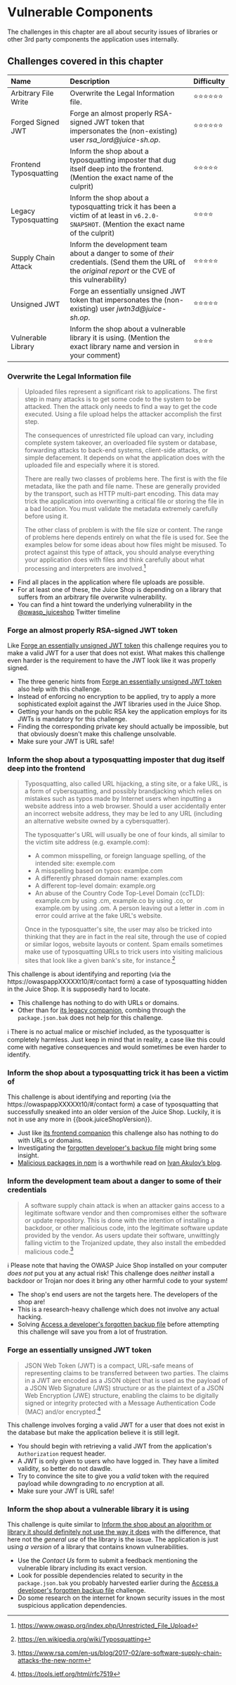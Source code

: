 # Vulnerable Components

The challenges in this chapter are all about security issues of
libraries or other 3rd party components the application uses internally.

## Challenges covered in this chapter

| Name                   | Description                                                                                                                                              | Difficulty |
|:-----------------------|:---------------------------------------------------------------------------------------------------------------------------------------------------------|:-----------|
| Arbitrary File Write   | Overwrite the Legal Information file.                                                                                                                    | ⭐⭐⭐⭐⭐⭐  |
| Forged Signed JWT      | Forge an almost properly RSA-signed JWT token that impersonates the (non-existing) user _rsa_lord@juice-sh.op_.                                          | ⭐⭐⭐⭐⭐⭐  |
| Frontend Typosquatting | Inform the shop about a typosquatting imposter that dug itself deep into the frontend. (Mention the exact name of the culprit)                           | ⭐⭐⭐⭐⭐    |
| Legacy Typosquatting   | Inform the shop about a typosquatting trick it has been a victim of at least in `v6.2.0-SNAPSHOT`. (Mention the exact name of the culprit)               | ⭐⭐⭐⭐     |
| Supply Chain Attack    | Inform the development team about a danger to some of _their_ credentials. (Send them the URL of the _original report_ or the CVE of this vulnerability) | ⭐⭐⭐⭐⭐    |
| Unsigned JWT           | Forge an essentially unsigned JWT token that impersonates the (non-existing) user _jwtn3d@juice-sh.op_.                                                  | ⭐⭐⭐⭐⭐    |
| Vulnerable Library     | Inform the shop about a vulnerable library it is using. (Mention the exact library name and version in your comment)                                     | ⭐⭐⭐⭐     |

### Overwrite the Legal Information file

> Uploaded files represent a significant risk to applications. The first
> step in many attacks is to get some code to the system to be attacked.
> Then the attack only needs to find a way to get the code executed.
> Using a file upload helps the attacker accomplish the first step.
>
> The consequences of unrestricted file upload can vary, including
> complete system takeover, an overloaded file system or database,
> forwarding attacks to back-end systems, client-side attacks, or simple
> defacement. It depends on what the application does with the uploaded
> file and especially where it is stored.
>
> There are really two classes of problems here. The first is with the
> file metadata, like the path and file name. These are generally
> provided by the transport, such as HTTP multi-part encoding. This data
> may trick the application into overwriting a critical file or storing
> the file in a bad location. You must validate the metadata extremely
> carefully before using it.
>
> The other class of problem is with the file size or content. The range
> of problems here depends entirely on what the file is used for. See
> the examples below for some ideas about how files might be misused. To
> protect against this type of attack, you should analyse everything
> your application does with files and think carefully about what
> processing and interpreters are involved.[^3]

* Find all places in the application where file uploads are possible.
* For at least one of these, the Juice Shop is depending on a library
  that suffers from an arbitrary file overwrite vulnerability.
* You can find a hint toward the underlying vulnerability in the
  [@owasp_juiceshop](https://twitter.com/owasp_juiceshop) Twitter
  timeline

### Forge an almost properly RSA-signed JWT token

Like
[Forge an essentially unsigned JWT token](#forge-an-essentially-unsigned-jwt-token)
this challenge requires you to make a valid JWT for a user that does not
exist. What makes this challenge even harder is the requirement to have
the JWT look like it was properly signed.

* The three generic hints from
  [Forge an essentially unsigned JWT token](#forge-an-essentially-unsigned-jwt-token)
  also help with this challenge.
* Instead of enforcing no encryption to be applied, try to apply a more
  sophisticated exploit against the JWT libraries used in the Juice
  Shop.
* Getting your hands on the public RSA key the application employs for
  its JWTs is mandatory for this challenge.
* Finding the corresponding private key should actually be impossible,
  but that obviously doesn't make this challenge unsolvable.
* Make sure your JWT is URL safe!

### Inform the shop about a typosquatting imposter that dug itself deep into the frontend

> Typosquatting, also called URL hijacking, a sting site, or a fake URL,
> is a form of cybersquatting, and possibly brandjacking which relies on
> mistakes such as typos made by Internet users when inputting a website
> address into a web browser. Should a user accidentally enter an
> incorrect website address, they may be led to any URL (including an
> alternative website owned by a cybersquatter).
>
> The typosquatter's URL will usually be one of four kinds, all similar
> to the victim site address (e.g. example.com):
>
> * A common misspelling, or foreign language spelling, of the intended
>   site: exemple.com
> * A misspelling based on typos: examlpe.com
> * A differently phrased domain name: examples.com
> * A different top-level domain: example.org
> * An abuse of the Country Code Top-Level Domain (ccTLD): example.cm by
>   using .cm, example.co by using .co, or example.om by using .om. A
>   person leaving out a letter in .com in error could arrive at the
>   fake URL's website.
>
> Once in the typosquatter's site, the user may also be tricked into
> thinking that they are in fact in the real site, through the use of
> copied or similar logos, website layouts or content. Spam emails
> sometimes make use of typosquatting URLs to trick users into visiting
> malicious sites that look like a given bank's site, for instance.[^1]

This challenge is about identifying and reporting (via the
https://owaspappXXXXXt10/#/contact form) a case of typosquatting hidden in
the Juice Shop. It is supposedly hard to locate.

* This challenge has nothing to do with URLs or domains.
* Other than for
  [its legacy companion](#inform-the-shop-about-a-typosquatting-trick-it-has-been-a-victim-of),
  combing through the `package.json.bak` does not help for this
  challenge.

ℹ️ There is no actual malice or mischief included, as the typosquatter
is completely harmless. Just keep in mind that in reality, a case like
this could come with negative consequences and would sometimes be even
harder to identify.

### Inform the shop about a typosquatting trick it has been a victim of

This challenge is about identifying and reporting (via the
https://owaspappXXXXXt10/#/contact form) a case of typosquatting that
successfully sneaked into an older version of the Juice Shop. Luckily,
it is not in use any more in {{book.juiceShopVersion}}.

* Just like
  [its frontend companion](#inform-the-shop-about-a-typosquatting-imposter-that-dug-itself-deep-into-the-frontend)
  this challenge also has nothing to do with URLs or domains.
* Investigating the
  [forgotten developer's backup file](sensitive-data-exposure.md#access-a-developers-forgotten-backup-file)
  might bring some insight.
* [Malicious packages in npm](https://iamakulov.com/notes/npm-malicious-packages/)
  is a worthwhile read on [Ivan Akulov’s blog](https://iamakulov.com).

### Inform the development team about a danger to some of their credentials

> A software supply chain attack is when an attacker gains access to a
> legitimate software vendor and then compromises either the software or
> update repository. This is done with the intention of installing a
> backdoor, or other malicious code, into the legitimate software update
> provided by the vendor. As users update their software, unwittingly
> falling victim to the Trojanized update, they also install the
> embedded malicious code.[^4]

ℹ️ Please note that having the OWASP Juice Shop installed on your
computer _does not_ put you at any actual risk! This challenge does
_neither_ install a backdoor or Trojan nor does it bring any other
harmful code to your system!

* The shop's end users are not the targets here. The developers of the
  shop are!
* This is a research-heavy challenge which does not involve any actual
  hacking.
* Solving
  [Access a developer's forgotten backup file](sensitive-data-exposure.md#access-a-developers-forgotten-backup-file)
  before attempting this challenge will save you from a lot of
  frustration.

### Forge an essentially unsigned JWT token

> JSON Web Token (JWT) is a compact, URL-safe means of representing
> claims to be transferred between two parties. The claims in a JWT are
> encoded as a JSON object that is used as the payload of a JSON Web
> Signature (JWS) structure or as the plaintext of a JSON Web Encryption
> (JWE) structure, enabling the claims to be digitally signed or
> integrity protected with a Message Authentication Code (MAC) and/or
> encrypted.[^2]

This challenge involves forging a valid JWT for a user that does not
exist in the database but make the application believe it is still
legit.

* You should begin with retrieving a valid JWT from the application's
  `Authorization` request header.
* A JWT is only given to users who have logged in. They have a limited
  validity, so better do not dawdle.
* Try to convince the site to give you a _valid_ token with the required
  payload while downgrading to _no_ encryption at all.
* Make sure your JWT is URL safe!

### Inform the shop about a vulnerable library it is using

This challenge is quite similar to
[Inform the shop about an algorithm or library it should definitely not use the way it does](cryptographic-issues.md#inform-the-shop-about-an-algorithm-or-library-it-should-definitely-not-use-the-way-it-does)
with the difference, that here not the _general use_ of the library is
the issue. The application is just using _a version_ of a library that
contains known vulnerabilities.

* Use the _Contact Us_ form to submit a feedback mentioning the
  vulnerable library including its exact version.
* Look for possible dependencies related to security in the
  `package.json.bak` you probably harvested earlier during the
  [Access a developer's forgotten backup file](sensitive-data-exposure.md#access-a-developers-forgotten-backup-file)
  challenge.
* Do some research on the internet for known security issues in the most
  suspicious application dependencies.

[^1]: https://en.wikipedia.org/wiki/Typosquatting
[^2]: https://tools.ietf.org/html/rfc7519
[^3]: https://www.owasp.org/index.php/Unrestricted_File_Upload
[^4]: https://www.rsa.com/en-us/blog/2017-02/are-software-supply-chain-attacks-the-new-norm
